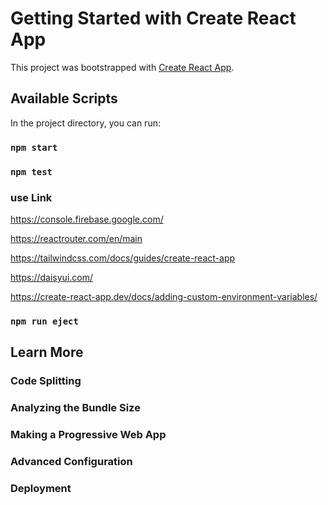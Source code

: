 # Getting Started with Create React App

This project was bootstrapped with [Create React App](https://github.com/facebook/create-react-app).

## Available Scripts

In the project directory, you can run:

### `npm start`



### `npm test`



### use Link 

https://console.firebase.google.com/

https://reactrouter.com/en/main

https://tailwindcss.com/docs/guides/create-react-app

https://daisyui.com/

https://create-react-app.dev/docs/adding-custom-environment-variables/




### `npm run eject`


## Learn More


### Code Splitting


### Analyzing the Bundle Size



### Making a Progressive Web App



### Advanced Configuration



### Deployment


